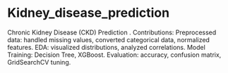 # Kidney_disease_prediction
Chronic Kidney Disease (CKD) Prediction . Contributions:  Preprocessed data: handled missing values, converted categorical data, normalized features. EDA: visualized distributions, analyzed correlations. Model Training: Decision Tree, XGBoost. Evaluation: accuracy, confusion matrix, GridSearchCV tuning. 
